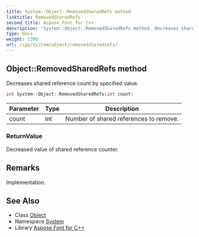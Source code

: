 ```yaml
---
title: System::Object::RemovedSharedRefs method
linktitle: RemovedSharedRefs
second_title: Aspose.Font for C++
description: 'System::Object::RemovedSharedRefs method. Decreases shared reference count by specified value in C++.'
type: docs
weight: 1300
url: /cpp/system/object/removedsharedrefs/
---
```

## Object::RemovedSharedRefs method


Decreases shared reference count by specified value.

```cpp
int System::Object::RemovedSharedRefs(int count)
```


| Parameter | Type | Description |
| --- | --- | --- |
| count | int | Number of shared references to remove. |

### ReturnValue

Decreased value of shared reference counter.
## Remarks


Implementation.

## See Also

* Class [Object](../)
* Namespace [System](../../)
* Library [Aspose.Font for C++](../../../)
